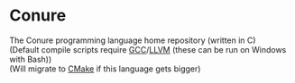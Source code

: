 # Conure
The Conure programming language home repository (written in C)</br>
(Default compile scripts require [GCC](https://gcc.gnu.org)/[LLVM](http://llvm.org) (these can be run on Windows with Bash))<br/>
(Will migrate to [CMake](https://cmake.org) if this language gets bigger)
